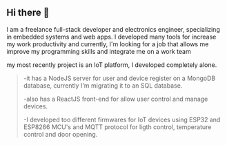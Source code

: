 ## Hi there 👋
I am a freelance full-stack developer and electronics engineer, specializing in embedded systems and web apps.
I developed many tools for increase my work productivity and currently, I'm looking for a job that allows me improve my programming skills and integrate me on a work team

my most recently project is an IoT platform, I developed completely alone.
> -it has a NodeJS server for user and device register on a MongoDB database, currently I'm migrating it to an SQL database.
> 
> -also has a ReactJS front-end for allow user control and manage devices.
> 
> -I developed too different firmwares for IoT devices using ESP32 and ESP8266 MCU's and MQTT protocol for ligth control, temperature control and door opening.
<!--
**Ing-ed/Ing-ed** is a ✨ _special_ ✨ repository because its `README.md` (this file) appears on your GitHub profile.

Here are some ideas to get you started:

- 🔭 I’m currently working on ...
- 🌱 I’m currently learning ...
- 👯 I’m looking to collaborate on ...
- 🤔 I’m looking for help with ...
- 💬 Ask me about ...
- 📫 How to reach me: ...
- 😄 Pronouns: ...
- ⚡ Fun fact: ...
-->
